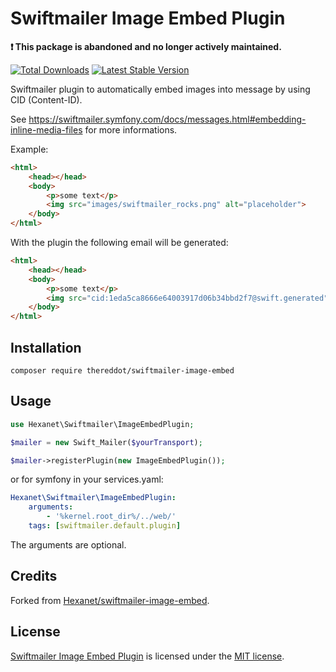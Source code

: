 # Swiftmailer Image Embed Plugin

**❗ This package is abandoned and no longer actively maintained.**

[![Total Downloads](https://poser.pugx.org/TheRedDot/swiftmailer-image-embed/downloads.png)](https://packagist.org/packages/TheRedDot/swiftmailer-image-embed) [![Latest Stable Version](https://poser.pugx.org/TheRedDot/swiftmailer-image-embed/v/stable.png)](https://packagist.org/packages/TheRedDot/swiftmailer-image-embed)

Swiftmailer plugin to automatically embed images into message by using CID (Content-ID).

See https://swiftmailer.symfony.com/docs/messages.html#embedding-inline-media-files for more informations.

Example:

```html
<html>
    <head></head>
    <body>
        <p>some text</p>
        <img src="images/swiftmailer_rocks.png" alt="placeholder">
    </body>
</html>
```

With the plugin the following email will be generated:

```html
<html>
    <head></head>
    <body>
        <p>some text</p>
        <img src="cid:1eda5ca8666e64003917d06b34bbd2f7@swift.generated" alt="placeholder">
    </body>
</html>
```

## Installation

```
composer require thereddot/swiftmailer-image-embed
```

## Usage

```php
use Hexanet\Swiftmailer\ImageEmbedPlugin;

$mailer = new Swift_Mailer($yourTransport);

$mailer->registerPlugin(new ImageEmbedPlugin());
```

or for symfony in your services.yaml:
```yml
Hexanet\Swiftmailer\ImageEmbedPlugin:
    arguments:
        - '%kernel.root_dir%/../web/'
    tags: [swiftmailer.default.plugin]
```

The arguments are optional.

## Credits

Forked from [Hexanet/swiftmailer-image-embed](https://github.com/Hexanet/swiftmailer-image-embed).

## License

[Swiftmailer Image Embed Plugin](https://github.com/TheRedDot/swiftmailer-image-embed) is licensed under the [MIT license](LICENSE).
